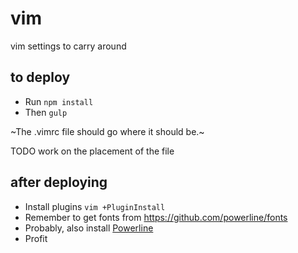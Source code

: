# vim
vim settings to carry around

## to deploy
- Run `npm install`
- Then `gulp`

~The .vimrc file should go where it should be.~

TODO work on the placement of the file

## after deploying
- Install plugins `vim +PluginInstall`
- Remember to get fonts from https://github.com/powerline/fonts
- Probably, also install [Powerline](https://powerline.readthedocs.io/en/master/installation/osx.html#vim-installation)
- Profit
